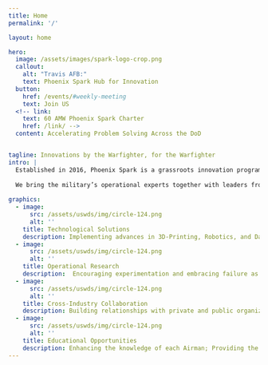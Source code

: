 ```yaml
---
title: Home
permalink: '/'

layout: home

hero:
  image: /assets/images/spark-logo-crop.png
  callout:
    alt: "Travis AFB:"
    text: Phoenix Spark Hub for Innovation
  button:
    href: /events/#weekly-meeting
    text: Join US
  <!-- link:
    text: 60 AMW Phoenix Spark Charter
    href: /link/ -->
  content: Accelerating Problem Solving Across the DoD


tagline: Innovations by the Warfighter, for the Warfighter
intro: |
  Established in 2016, Phoenix Spark is a grassroots innovation program. Our mission is to bring tomorrow’s tools to the warfighter today.  
  
  We bring the military’s operational experts together with leaders from industry, academia, and government agencies. 
  
graphics:
  - image:
      src: /assets/uswds/img/circle-124.png
      alt: ''
    title: Technological Solutions
    description: Implementing advances in 3D-Printing, Robotics, and Data Analysis; Positioning the Air Force at the cutting edge of technology.
  - image:
      src: /assets/uswds/img/circle-124.png
      alt: ''
    title: Operational Research
    description:  Encouraging experimentation and embracing failure as learning opportunities; Expanding the boundaries of what is possible.
  - image:
      src: /assets/uswds/img/circle-124.png
      alt: ''
    title: Cross-Industry Collaboration
    description: Building relationships with private and public organizations; Learning and growing through these partnerships.  
  - image:
      src: /assets/uswds/img/circle-124.png
      alt: ''
    title: Educational Opportunities
    description: Enhancing the knowledge of each Airman; Providing the capability to overcome challenges as they arise on the frontline.
---
```

<!-- <h2>Our Role</h2>
<p class="usa-font-lead">
  Phoenix Spark creates unique opportunities for external partners to work directly with military operators on interesting problems and allows for the fielding of solutions that have a direct impact on the Air Force’s mission.  
  It has established its first innovation hub at Travis Air Force Base, CA the largest military installation in Northern California.  This unique location links a diverse military mission with regional expertise.
</p>
<a class="usa-button usa-button-big" href="/events/#weekly-meeting">
  Join Us
</a> -->

<!-- ---
layout: home
permalink: '/'
# permalink: '/index'

tagline: Open Source at DoD

hero:
  image: /assets/images/hero.jpg
  callout:
    alt: "DoD Project Owners:"
    text: Learn more about open source at DoD
  button:
    text: Get Started
    href: /getting-started.html

graphics:
  - image:
      src: /assets/images/arrow-right-white.png
      alt: 'arrow right'
    title: Connect with us.
    description: We believe that software created by the government should be shared with the public, and we want to collaborate with civic-minded peers to make this happen. Reach out to us to start the discussion!<br><a href='mailto:{{site.email}}' class='usa-button usa-button-small'>{{site.email}}</a> <a href='https://github.com/Code-dot-mil/code.mil' class='usa-button usa-button-small'>Check us out on GitHub</a>
  - image:
      src: /assets/images/arrow-right-white.png
      alt: 'arrow right'
    title: Make us better.
    description: We've drafted this documentation in partnership with the open source community. You can help improve our open source strategy by improving these documents! Open an issue or a pull request with your suggestions.


intro: |
  The U.S. Department of Defense (<acronym title='Department of Defense'>DoD</acronym>) faces unique challenges in open sourcing its code. Unlike most software projects, code written by U.S. Federal government employees typically does not have copyright protections under U.S. and some international laws. This can make it difficult to attach an open source license to our code. The [Defense Digital Service](https://dds.mil) (<acronym title='Defense Digital Service'>DDS</acronym>) has been working with DoD and the open source community since early 2017 to develop a guideline for supporting open source software (<acronym title='open source software'>OSS</acronym>) within the Department.

---

## What is Code.mil?

Code.mil is an experiment in open source at the U.S. Department of Defense. The goal is to foster open collaboration with the developer community around the world on DoD open source projects. During the first phase, which launched in early 2017, we wrote a strategy for open sourcing code written by DoD employees, and then we called upon the OSS developer community to help us finalize that plan. You can read the official [press release](https://www.defense.gov/News/News-Releases/News-Release-View/Article/1092364/dod-announces-the-launch-of-codemil-an-experiment-in-open-source/) on the DoD website.

At the moment we're getting our first open source projects published in the open. We are also calling on the entire DoD developer community to reach out to DDS to begin tracking all of the great OSS projects coming out.

In the future we will tackle issues around procuring source code and addressing how this strategy might facilitate technology transfer. The hope is that Code.mil will encourage conversation around these topics and allow anyone around the world to contribute knowledge and code for DoD projects.

This initiative is not intended to set DoD policy, but rather is exploring alternate ways to join the open source and free software communities. You can read more about the [U.S. Federal Source Code Policy](https://code.gov/#/policy-guide/docs/overview/introduction) on the [Code.gov](https://code.gov) web site.

## Press

<ul>
  {% for story in site.data.press %}
  <li>
    <a href="{{ story.press_url }}">
      {{ story.title }} ~{{ story.author }}
    </a>
  </li>
  {% endfor %}
</ul> -->

